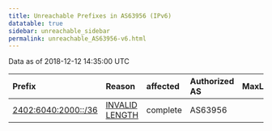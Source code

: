 ```yaml
---
title: Unreachable Prefixes in AS63956 (IPv6)
datatable: true
sidebar: unreachable_sidebar
permalink: unreachable_AS63956-v6.html
---
```


Data as of 2018-12-12 14:35:00 UTC


<div class="datatable-begin"></div>

| Prefix                                                           | Reason                                                                                                        | affected   | Authorized AS   |   MaxLength | Anchor                                       |   unreachable /48s |
|:-----------------------------------------------------------------|:--------------------------------------------------------------------------------------------------------------|:-----------|:----------------|------------:|:---------------------------------------------|-------------------:|
| [2402:6040:2000::/36](https://stat.ripe.net/2402:6040:2000::/36) | [INVALID LENGTH](https://rpki-validator.ripe.net/announcement-preview?asn=AS63956&prefix=2402:6040:2000::/36) | complete   | AS63956         |          32 | [APNIC](unreachable_APNIC_RPKI_Root-v6.html) |               4096 |

<div class="datatable-end"></div>